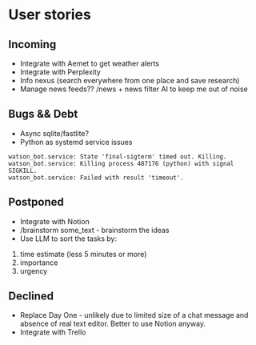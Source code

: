 # User stories

## Incoming

* Integrate with Aemet to get weather alerts
* Integrate with Perplexity
* Info nexus (search everywhere from one place and save research)
* Manage news feeds?? /news + news filter AI to keep me out of noise

## Bugs && Debt

* Async sqlite/fastlite?
* Python as systemd service issues
```
watson_bot.service: State 'final-sigterm' timed out. Killing.
watson_bot.service: Killing process 487176 (python) with signal SIGKILL.
watson_bot.service: Failed with result 'timeout'.
```

## Postponed

* Integrate with Notion
* /brainstorm some_text - brainstorm the ideas
* Use LLM to sort the tasks by:
1. time estimate (less 5 minutes or more)
2. importance
3. urgency

## Declined

* Replace Day One - unlikely due to limited size of a chat message and absence of real text editor. Better to use Notion anyway.
* Integrate with Trello
